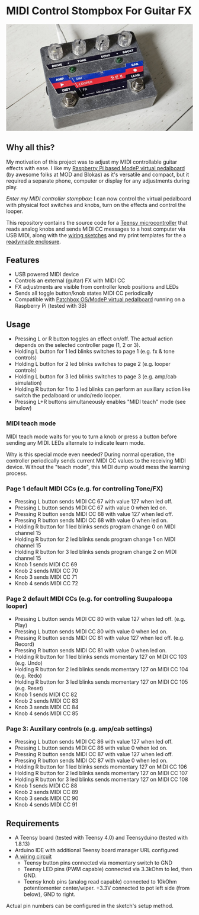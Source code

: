 # MIDI Control Stompbox For Guitar FX

![Stompbox](/hardware/stompbox-with-print.jpg?raw=true "Stompbox")

## Why all this?

My motivation of this project was to adjust my MIDI controllable guitar effects with ease. I like my [Raspberry Pi based ModeP virtual pedalboard](https://blokas.io/modep/) (by awesome folks at MOD and Blokas) as it's versatile and compact, but it required a separate phone, computer or display for any adjustments during play. 

*Enter my MIDI controller stompbox*: I can now control the virtual pedalboard with physical foot switches and knobs, turn on the effects and control the looper.

This repository contains the source code for a [Teensy microcontroller](https://www.pjrc.com/store/teensy40.html) that reads analog knobs and sends MIDI CC messages to a host computer via USB MIDI, along with the [wiring sketches](/hardware) and my print templates for the a [readymade enclosure](https://en.uraltone.com/uraltone-1590bb-double-valmiiksi-porattu-efektikotelo.html).

## Features

- USB powered MIDI device
- Controls an external (guitar) FX with MIDI CC
- FX adjustments are visible from controller knob positions and LEDs
- Sends all toggle button/knob states MIDI CC periodically
- Compatible with [Patchbox OS/ModeP virtual pedalboard](https://blokas.io/modep/) running on a Raspberry Pi (tested with 3B)

## Usage

- Pressing L or R button toggles an effect on/off. The actual action depends on the selected controller page (1, 2 or 3).
- Holding L button for 1 led blinks switches to page 1 (e.g. fx & tone controls)
- Holding L button for 2 led blinks switches to page 2 (e.g. looper controls)
- Holding L button for 3 led blinks switches to page 3 (e.g. amp/cab simulation)
- Holding R button for 1 to 3 led blinks can perform an auxillary action like switch the pedalboard or undo/redo looper.
- Pressing L+R buttons simultaneously enables "MIDI teach" mode (see below)

### MIDI teach mode

MIDI teach mode waits for you to turn a knob or press a button before sending any MIDI. LEDs alternate to indicate learn mode.

Why is this special mode even needed? During normal operation, the controller periodically sends current MIDI CC values to the receiving MIDI device. Without the "teach mode", this MIDI dump would mess the learning process.  

### Page 1 default MIDI CCs (e.g. for controlling Tone/FX)

- Pressing L button sends MIDI CC 67 with value 127 when led off.
- Pressing L button sends MIDI CC 67 with value 0 when led on.
- Pressing R button sends MIDI CC 68 with value 127 when led off.
- Pressing R button sends MIDI CC 68 with value 0 when led on.
- Holding R button for 1 led blinks sends program change 0 on MIDI channel 15
- Holding R button for 2 led blinks sends program change 1 on MIDI channel 15
- Holding R button for 3 led blinks sends program change 2 on MIDI channel 15
- Knob 1 sends MIDI CC 69
- Knob 2 sends MIDI CC 70
- Knob 3 sends MIDI CC 71
- Knob 4 sends MIDI CC 72

### Page 2 default MIDI CCs (e.g. for controlling Suupaloopa looper)

- Pressing L button sends MIDI CC 80 with value 127 when led off. (e.g. Play)
- Pressing L button sends MIDI CC 80 with value 0 when led on.
- Pressing R button sends MIDI CC 81 with value 127 when led off. (e.g. Record)
- Pressing R button sends MIDI CC 81 with value 0 when led on.
- Holding R button for 1 led blinks sends momentary 127 on MIDI CC 103 (e.g. Undo)
- Holding R button for 2 led blinks sends momentary 127 on MIDI CC 104 (e.g. Redo)
- Holding R button for 3 led blinks sends momentary 127 on MIDI CC 105 (e.g. Reset)
- Knob 1 sends MIDI CC 82
- Knob 2 sends MIDI CC 83
- Knob 3 sends MIDI CC 84
- Knob 4 sends MIDI CC 85

### Page 3: Auxillary controls (e.g. amp/cab settings)

- Pressing L button sends MIDI CC 86 with value 127 when led off.
- Pressing L button sends MIDI CC 86 with value 0 when led on.
- Pressing R button sends MIDI CC 87 with value 127 when led off.
- Pressing R button sends MIDI CC 87 with value 0 when led on.
- Holding R button for 1 led blinks sends momentary 127 on MIDI CC 106
- Holding R button for 2 led blinks sends momentary 127 on MIDI CC 107
- Holding R button for 3 led blinks sends momentary 127 on MIDI CC 108
- Knob 1 sends MIDI CC 88
- Knob 2 sends MIDI CC 89
- Knob 3 sends MIDI CC 90
- Knob 4 sends MIDI CC 91

## Requirements

- A Teensy board (tested with Teensy 4.0) and Teensyduino (tested with 1.8.13)
- Arduino IDE with additional Teensy board manager URL configured
- [A wiring circuit](/hardware/connections.pdf)
  - Teensy button pins connected via momentary switch to GND
  - Teensy LED pins (PWM capable) connected via 3.3kOhm to led, then GND.
  - Teensy knob pins (analog read capable) connected to 10kOhm potentiomenter center/wiper. +3.3V connected to pot left side (from below), GND to right.

Actual pin numbers can be configured in the sketch's setup method.
